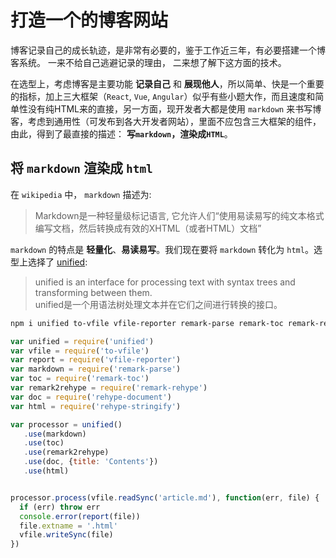 # 打造一个的博客网站

博客记录自己的成长轨迹，是非常有必要的，鉴于工作近三年，有必要搭建一个博客系统。 一来不给自己逃避记录的理由， 二来想了解下这方面的技术。

在选型上，考虑博客是主要功能 **记录自己** 和  **展现他人**，所以简单、快是一个重要的指标，加上三大框架（`React`, `Vue`, `Angular`）似乎有些小题大作，而且速度和简单性没有纯HTML来的直接，另一方面，现开发者大都是使用 `markdown` 来书写博客，考虑到通用性（可发布到各大开发者网站），里面不应包含三大框架的组件，由此，得到了最直接的描述： **写`markdown`，渲染成`HTML`**。

## 将 `markdown` 渲染成 `html`

在 `wikipedia` 中， `markdown` 描述为:
> Markdown是一种轻量级标记语言, 它允许人们“使用易读易写的纯文本格式编写文档，然后转换成有效的XHTML（或者HTML）文档”

`markdown` 的特点是 **轻量化**、**易读易写**。我们现在要将 `markdown` 转化为 `html`。选型上选择了 [unified](!https://unified.js.org/):

> unified is an interface for processing text with syntax trees and transforming between them. <br/>
> unified是一个用语法树处理文本并在它们之间进行转换的接口。

```bash
npm i unified to-vfile vfile-reporter remark-parse remark-toc remark-rehype rehype-document rehype-stringify -S
```


```js
var unified = require('unified')
var vfile = require('to-vfile')
var report = require('vfile-reporter')
var markdown = require('remark-parse')
var toc = require('remark-toc')
var remark2rehype = require('remark-rehype')
var doc = require('rehype-document')
var html = require('rehype-stringify')

var processor = unified()
   .use(markdown)
   .use(toc)
   .use(remark2rehype)
   .use(doc, {title: 'Contents'})
   .use(html)


processor.process(vfile.readSync('article.md'), function(err, file) {
  if (err) throw err
  console.error(report(file))
  file.extname = '.html'
  vfile.writeSync(file)
})

```